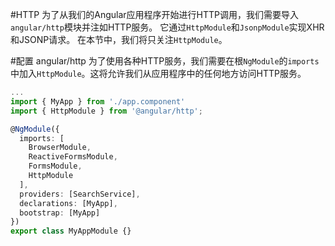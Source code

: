 #HTTP
为了从我们的Angular应用程序开始进行HTTP调用，我们需要导入`angular/http`模块并注如HTTP服务。 它通过`HttpModule`和`JsonpModule`实现XHR和JSONP请求。 在本节中，我们将只关注`HttpModule`。

#配置 angular/http
为了使用各种HTTP服务，我们需要在根`NgModule`的`imports`中加入`HttpModule`。这将允许我们从应用程序中的任何地方访问HTTP服务。

```typescript
...
import { MyApp } from './app.component'
import { HttpModule } from '@angular/http';

@NgModule({
  imports: [
    BrowserModule,
    ReactiveFormsModule,
    FormsModule,
    HttpModule
  ],
  providers: [SearchService],
  declarations: [MyApp],
  bootstrap: [MyApp]
})
export class MyAppModule {}
```
